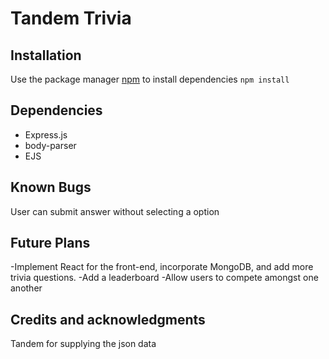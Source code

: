 # Tandem Trivia

## Installation
Use the package manager [npm](https://docs.npmjs.com/cli/v6/commands/npm-install) to install dependencies
`npm install`

## Dependencies
- Express.js
- body-parser
- EJS

## Known Bugs
User can submit answer without selecting a option

## Future Plans
-Implement React for the front-end, incorporate MongoDB, and add more trivia questions.
-Add a leaderboard 
-Allow users to compete amongst one another

## Credits and acknowledgments
Tandem for supplying the json data